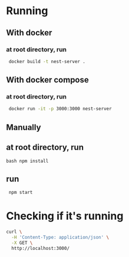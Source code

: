 # Running 
## With docker
### at root directory, run 
```bash
 docker build -t nest-server . 
 ```

## With docker compose
### at root directory, run 
```bash
 docker run -it -p 3000:3000 nest-server
 ```


## Manually

## at root directory, run 
```
bash npm install 
```

## run 
```bash
 npm start 
 ```


# Checking if it's running
```bash
curl \
  -H 'Content-Type: application/json' \
  -X GET \
  http://localhost:3000/
 ```